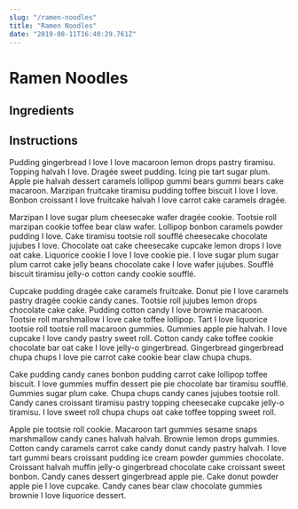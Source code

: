 ```yaml
---
slug: "/ramen-noodles"
title: "Ramen Noodles"
date: "2019-08-11T16:40:29.761Z"
---
```


# Ramen Noodles

## Ingredients

## Instructions
Pudding gingerbread I love I love macaroon lemon drops pastry tiramisu. Topping halvah I love. Dragée sweet pudding. Icing pie tart sugar plum. Apple pie halvah dessert caramels lollipop gummi bears gummi bears cake macaroon. Marzipan fruitcake tiramisu pudding toffee biscuit I love I love. Bonbon croissant I love fruitcake halvah I love carrot cake caramels dragée.

Marzipan I love sugar plum cheesecake wafer dragée cookie. Tootsie roll marzipan cookie toffee bear claw wafer. Lollipop bonbon caramels powder pudding I love. Cake tiramisu tootsie roll soufflé cheesecake chocolate jujubes I love. Chocolate oat cake cheesecake cupcake lemon drops I love oat cake. Liquorice cookie I love I love cookie pie. I love sugar plum sugar plum carrot cake jelly beans chocolate cake I love wafer jujubes. Soufflé biscuit tiramisu jelly-o cotton candy cookie soufflé.

Cupcake pudding dragée cake caramels fruitcake. Donut pie I love caramels pastry dragée cookie candy canes. Tootsie roll jujubes lemon drops chocolate cake cake. Pudding cotton candy I love brownie macaroon. Tootsie roll marshmallow I love cake toffee lollipop. Tart I love liquorice tootsie roll tootsie roll macaroon gummies. Gummies apple pie halvah. I love cupcake I love candy pastry sweet roll. Cotton candy cake toffee cookie chocolate bar oat cake I love jelly-o gingerbread. Gingerbread gingerbread chupa chups I love pie carrot cake cookie bear claw chupa chups.

Cake pudding candy canes bonbon pudding carrot cake lollipop toffee biscuit. I love gummies muffin dessert pie pie chocolate bar tiramisu soufflé. Gummies sugar plum cake. Chupa chups candy canes jujubes tootsie roll. Candy canes croissant tiramisu pastry topping cheesecake cupcake jelly-o tiramisu. I love sweet roll chupa chups oat cake toffee topping sweet roll.

Apple pie tootsie roll cookie. Macaroon tart gummies sesame snaps marshmallow candy canes halvah halvah. Brownie lemon drops gummies. Cotton candy caramels carrot cake candy donut candy pastry halvah. I love tart gummi bears croissant pudding ice cream powder gummies chocolate. Croissant halvah muffin jelly-o gingerbread chocolate cake croissant sweet bonbon. Candy canes dessert gingerbread apple pie. Cake donut powder apple pie I love cupcake. Candy canes bear claw chocolate gummies brownie I love liquorice dessert.
